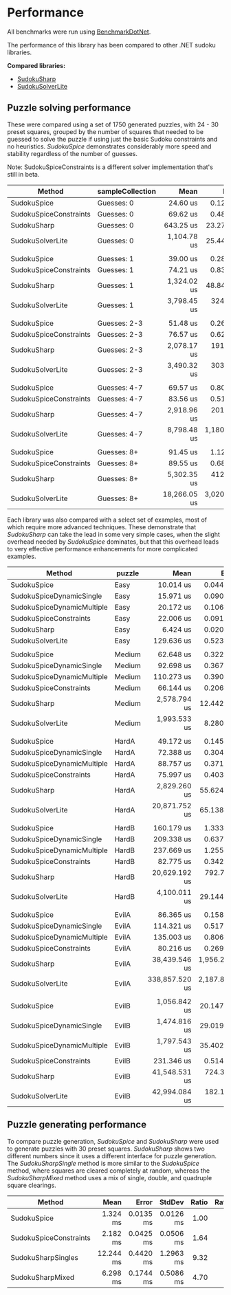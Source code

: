 # Performance

All benchmarks were run using [BenchmarkDotNet](https://benchmarkdotnet.org/articles/overview.html).

The performance of this library has been compared to other .NET sudoku libraries.

**Compared libraries:**

* [SudokuSharp](https://github.com/BenjaminChambers/SudokuSharp)
* [SudokuSolverLite](https://github.com/zhiliangxu/SudokuSolver)

## Puzzle solving performance

These were compared using a set of 1750 generated puzzles, with 24 - 30 preset squares, grouped
by the number of squares that needed to be guessed to solve the puzzle if using just the basic
Sudoku constraints and no heuristics. *SudokuSpice* demonstrates considerably more speed and
stability regardless of the number of guesses.

Note: SudokuSpiceConstraints is a different solver implementation that's still in beta.

|                 Method | sampleCollection |         Mean |        Error |       StdDev |  Ratio | RatioSD |
|----------------------- |----------------- |-------------:|-------------:|-------------:|-------:|--------:|
|            SudokuSpice |       Guesses: 0 |     24.60 us |     0.125 us |     0.116 us |   1.00 |    0.00 |
| SudokuSpiceConstraints |       Guesses: 0 |     69.62 us |     0.484 us |     0.453 us |   2.83 |    0.03 |
|            SudokuSharp |       Guesses: 0 |    643.25 us |    23.276 us |    68.629 us |  25.93 |    1.95 |
|       SudokuSolverLite |       Guesses: 0 |  1,104.78 us |    25.443 us |    74.218 us |  45.10 |    2.53 |
|                        |                  |              |              |              |        |         |
|            SudokuSpice |       Guesses: 1 |     39.00 us |     0.283 us |     0.251 us |   1.00 |    0.00 |
| SudokuSpiceConstraints |       Guesses: 1 |     74.21 us |     0.834 us |     0.651 us |   1.90 |    0.02 |
|            SudokuSharp |       Guesses: 1 |  1,324.02 us |    48.841 us |   144.009 us |  33.27 |    3.35 |
|       SudokuSolverLite |       Guesses: 1 |  3,798.45 us |   324.780 us |   957.621 us |  88.37 |   15.47 |
|                        |                  |              |              |              |        |         |
|            SudokuSpice |     Guesses: 2-3 |     51.48 us |     0.266 us |     0.249 us |   1.00 |    0.00 |
| SudokuSpiceConstraints |     Guesses: 2-3 |     76.57 us |     0.624 us |     0.583 us |   1.49 |    0.01 |
|            SudokuSharp |     Guesses: 2-3 |  2,078.17 us |   191.169 us |   560.666 us |  33.64 |    8.84 |
|       SudokuSolverLite |     Guesses: 2-3 |  3,490.32 us |   303.506 us |   880.526 us |  65.90 |   14.13 |
|                        |                  |              |              |              |        |         |
|            SudokuSpice |     Guesses: 4-7 |     69.57 us |     0.807 us |     0.755 us |   1.00 |    0.00 |
| SudokuSpiceConstraints |     Guesses: 4-7 |     83.56 us |     0.511 us |     0.478 us |   1.20 |    0.01 |
|            SudokuSharp |     Guesses: 4-7 |  2,918.96 us |   201.496 us |   584.578 us |  42.45 |    8.41 |
|       SudokuSolverLite |     Guesses: 4-7 |  8,798.48 us | 1,180.112 us | 3,461.063 us | 127.75 |   62.11 |
|                        |                  |              |              |              |        |         |
|            SudokuSpice |      Guesses: 8+ |     91.45 us |     1.121 us |     1.049 us |   1.00 |    0.00 |
| SudokuSpiceConstraints |      Guesses: 8+ |     89.55 us |     0.680 us |     0.636 us |   0.98 |    0.02 |
|            SudokuSharp |      Guesses: 8+ |  5,302.35 us |   412.978 us | 1,217.675 us |  63.55 |   14.29 |
|       SudokuSolverLite |      Guesses: 8+ | 18,266.05 us | 3,020.605 us | 8,715.137 us | 176.68 |  123.74 |

Each library was also compared with a select set of examples, most of which require more advanced
techniques. These demonstrate that *SudokuSharp* can take the lead in some very simple cases, when
the slight overhead needed by *SudokuSpice* dominates, but that this overhead leads to very
effective performance enhancements for more complicated examples.

|                     Method | puzzle |           Mean |         Error |        StdDev |    Ratio | RatioSD |
|--------------------------- |------- |---------------:|--------------:|--------------:|---------:|--------:|
|                SudokuSpice |   Easy |      10.014 us |     0.0440 us |     0.0390 us |     1.00 |    0.00 |
|   SudokuSpiceDynamicSingle |   Easy |      15.971 us |     0.0906 us |     0.0848 us |     1.59 |    0.01 |
| SudokuSpiceDynamicMultiple |   Easy |      20.172 us |     0.1060 us |     0.0940 us |     2.01 |    0.01 |
|     SudokuSpiceConstraints |   Easy |      22.006 us |     0.0914 us |     0.0855 us |     2.20 |    0.01 |
|                SudokuSharp |   Easy |       6.424 us |     0.0202 us |     0.0189 us |     0.64 |    0.00 |
|           SudokuSolverLite |   Easy |     129.636 us |     0.5236 us |     0.4898 us |    12.95 |    0.06 |
|                            |        |                |               |               |          |         |
|                SudokuSpice | Medium |      62.648 us |     0.3223 us |     0.3015 us |     1.00 |    0.00 |
|   SudokuSpiceDynamicSingle | Medium |      92.698 us |     0.3678 us |     0.3072 us |     1.48 |    0.01 |
| SudokuSpiceDynamicMultiple | Medium |     110.273 us |     0.3901 us |     0.3649 us |     1.76 |    0.01 |
|     SudokuSpiceConstraints | Medium |      66.144 us |     0.2064 us |     0.1830 us |     1.06 |    0.01 |
|                SudokuSharp | Medium |   2,578.794 us |    12.4429 us |    11.6391 us |    41.16 |    0.30 |
|           SudokuSolverLite | Medium |   1,993.533 us |     8.2805 us |     7.7456 us |    31.82 |    0.20 |
|                            |        |                |               |               |          |         |
|                SudokuSpice |  HardA |      49.172 us |     0.1452 us |     0.1287 us |     1.00 |    0.00 |
|   SudokuSpiceDynamicSingle |  HardA |      72.388 us |     0.3049 us |     0.2852 us |     1.47 |    0.01 |
| SudokuSpiceDynamicMultiple |  HardA |      88.757 us |     0.3713 us |     0.3473 us |     1.81 |    0.01 |
|     SudokuSpiceConstraints |  HardA |      75.997 us |     0.4036 us |     0.3775 us |     1.55 |    0.01 |
|                SudokuSharp |  HardA |   2,829.260 us |    55.6242 us |    95.9490 us |    57.77 |    1.94 |
|           SudokuSolverLite |  HardA |  20,871.752 us |    65.1383 us |    57.7434 us |   424.47 |    1.81 |
|                            |        |                |               |               |          |         |
|                SudokuSpice |  HardB |     160.179 us |     1.3332 us |     1.1818 us |     1.00 |    0.00 |
|   SudokuSpiceDynamicSingle |  HardB |     209.338 us |     0.6372 us |     0.5961 us |     1.31 |    0.01 |
| SudokuSpiceDynamicMultiple |  HardB |     237.669 us |     1.2553 us |     1.0483 us |     1.48 |    0.01 |
|     SudokuSpiceConstraints |  HardB |      82.775 us |     0.3422 us |     0.3034 us |     0.52 |    0.00 |
|                SudokuSharp |  HardB |  20,629.192 us |   792.7721 us | 2,287.3287 us |   125.27 |   10.82 |
|           SudokuSolverLite |  HardB |   4,100.011 us |    29.1447 us |    25.8360 us |    25.60 |    0.23 |
|                            |        |                |               |               |          |         |
|                SudokuSpice |  EvilA |      86.365 us |     0.1583 us |     0.1322 us |     1.00 |    0.00 |
|   SudokuSpiceDynamicSingle |  EvilA |     114.321 us |     0.5177 us |     0.4842 us |     1.32 |    0.01 |
| SudokuSpiceDynamicMultiple |  EvilA |     135.003 us |     0.8062 us |     0.6732 us |     1.56 |    0.01 |
|     SudokuSpiceConstraints |  EvilA |      80.216 us |     0.2698 us |     0.2524 us |     0.93 |    0.00 |
|                SudokuSharp |  EvilA |  38,439.546 us | 1,956.2232 us | 5,706.3948 us |   464.15 |   58.93 |
|           SudokuSolverLite |  EvilA | 338,857.520 us | 2,187.8911 us | 2,046.5547 us | 3,924.57 |   25.54 |
|                            |        |                |               |               |          |         |
|                SudokuSpice |  EvilB |   1,056.842 us |    20.1479 us |    18.8464 us |     1.00 |    0.00 |
|   SudokuSpiceDynamicSingle |  EvilB |   1,474.816 us |    29.0199 us |    36.7009 us |     1.39 |    0.05 |
| SudokuSpiceDynamicMultiple |  EvilB |   1,797.543 us |    35.4025 us |    34.7700 us |     1.70 |    0.05 |
|     SudokuSpiceConstraints |  EvilB |     231.346 us |     0.5146 us |     0.4562 us |     0.22 |    0.00 |
|                SudokuSharp |  EvilB |  41,548.531 us |   724.3492 us |   677.5567 us |    39.33 |    1.16 |
|           SudokuSolverLite |  EvilB |  42,994.084 us |   182.1255 us |   170.3603 us |    40.69 |    0.81 |


## Puzzle generating performance

To compare puzzle generation, *SudokuSpice* and *SudokuSharp* were used to generate puzzles with 30
preset squares. *SudokuSharp* shows two different numbers since it uses a different interface for
puzzle generation. The *SudokuSharpSingle* method is more similar to the *SudokuSpice* method,
where squares are cleared completely at random, whereas the *SudokuSharpMixed* method uses a mix of
single, double, and quadruple square clearings.

|                 Method |      Mean |     Error |    StdDev | Ratio | RatioSD |
|----------------------- |----------:|----------:|----------:|------:|--------:|
|            SudokuSpice |  1.324 ms | 0.0135 ms | 0.0126 ms |  1.00 |    0.00 |
| SudokuSpiceConstraints |  2.182 ms | 0.0425 ms | 0.0506 ms |  1.64 |    0.04 |
|     SudokuSharpSingles | 12.244 ms | 0.4420 ms | 1.2963 ms |  9.32 |    0.87 |
|       SudokuSharpMixed |  6.298 ms | 0.1744 ms | 0.5086 ms |  4.70 |    0.31 |
